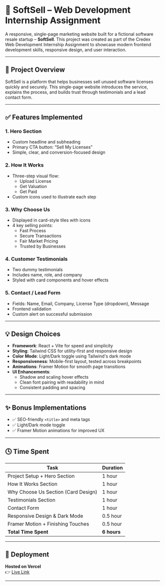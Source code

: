 # 🚀 SoftSell – Web Development Internship Assignment

A responsive, single-page marketing website built for a fictional software resale startup – **SoftSell**. This project was created as part of the Credex Web Development Internship Assignment to showcase modern frontend development skills, responsive design, and user interaction.

---

## 📄 Project Overview

SoftSell is a platform that helps businesses sell unused software licenses quickly and securely. This single-page website introduces the service, explains the process, and builds trust through testimonials and a lead contact form.

---

## ✅ Features Implemented

### 1. **Hero Section**
- Custom headline and subheading
- Primary CTA button: “Sell My Licenses”
- Simple, clear, and conversion-focused design

### 2. **How It Works**
- Three-step visual flow:
  - Upload License
  - Get Valuation
  - Get Paid
- Custom icons used to illustrate each step

### 3. **Why Choose Us**
- Displayed in card-style tiles with icons
- 4 key selling points:
  - Fast Process
  - Secure Transactions
  - Fair Market Pricing
  - Trusted by Businesses

### 4. **Customer Testimonials**
- Two dummy testimonials
- Includes name, role, and company
- Styled with card components and hover effects

### 5. **Contact / Lead Form**
- Fields: Name, Email, Company, License Type (dropdown), Message
- Frontend validation
- Custom alert on successful submission

---

## 💡 Design Choices

- **Framework**: React + Vite for speed and simplicity
- **Styling**: Tailwind CSS for utility-first and responsive design
- **Color Mode**: Light/Dark toggle using Tailwind's dark mode
- **Responsiveness**: Mobile-first layout, tested across breakpoints
- **Animations**: Framer Motion for smooth page transitions
- **UI Enhancements**:
  - Shadow and scaling hover effects
  - Clean font pairing with readability in mind
  - Consistent padding and spacing

---

## ✨ Bonus Implementations

- ✅ SEO-friendly `<title>` and meta tags
- ✅ Light/Dark mode toggle
- ✅ Framer Motion animations for improved UX

---

## 🕓 Time Spent

| Task                                  | Duration     |
|---------------------------------------|--------------|
| Project Setup + Hero Section          | 1 hour       |
| How It Works Section                  | 1 hour       |
| Why Choose Us Section (Card Design)   | 1 hour       |
| Testimonials Section                  | 1 hour       |
| Contact Form                          | 1 hour       |
| Responsive Design & Dark Mode         | 0.5 hour     |
| Framer Motion + Finishing Touches     | 0.5 hour     |
| **Total Time Spent**                  | **6 hours**  |

---

## 🔗 Deployment

**Hosted on Vercel**  
👉 [Live Link](https://your-project-link.vercel.app)

---



